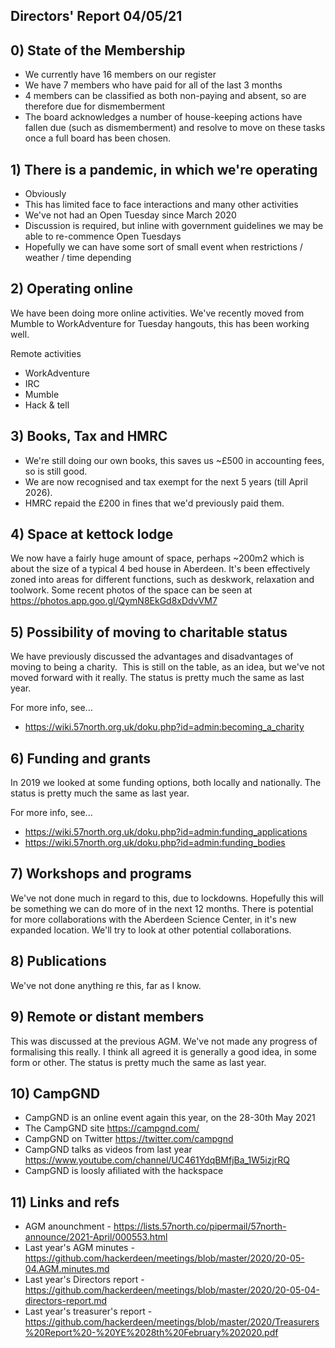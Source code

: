 Directors' Report 04/05/21
----------------



## 0) State of the Membership
* We currently have 16 members on our register
* We have 7 members who have paid for all of the last 3 months
* 4 members can be classified as both non-paying and absent, so are therefore due for dismemberment
* The board acknowledges a number of house-keeping actions have fallen due (such as dismemberment) and resolve to move on these tasks once a full board has been chosen.
 

## 1) There is a pandemic, in which we're operating
* Obviously
* This has limited face to face interactions and many other activities
* We've not had an Open Tuesday since March 2020
* Discussion is required, but inline with government guidelines we may be able to re-commence Open Tuesdays
* Hopefully we can have some sort of small event when restrictions / weather / time depending


## 2) Operating online
We have been doing more online activities. We've recently moved from Mumble to WorkAdventure for Tuesday hangouts, this has been working well.

Remote activities
* WorkAdventure
* IRC
* Mumble
* Hack & tell


## 3) Books, Tax and HMRC
* We're still doing our own books, this saves us ~£500 in accounting fees, so is still good.
* We are now recognised and tax exempt for the next 5 years (till April 2026). 
* HMRC repaid the £200 in fines that we'd previously paid them.


## 4) Space at kettock lodge
We now have a fairly huge amount of space, perhaps ~200m2 which is about the size of a typical 4 bed house in Aberdeen. It's been effectively zoned into areas for different functions, such as deskwork, relaxation and toolwork. Some recent photos of the space can be seen at https://photos.app.goo.gl/QymN8EkGd8xDdvVM7


## 5) Possibility of moving to charitable status
We have previously discussed the advantages and disadvantages of moving to being a charity.  This is still on the table, as an idea, but we've not moved forward with it really. The status is pretty much the same as last year.

For more info, see...
* https://wiki.57north.org.uk/doku.php?id=admin:becoming_a_charity
 
 
## 6) Funding and grants
In 2019 we looked at some funding options, both locally and nationally. The status is pretty much the same as last year.

For more info, see...
* https://wiki.57north.org.uk/doku.php?id=admin:funding_applications
* https://wiki.57north.org.uk/doku.php?id=admin:funding_bodies


## 7) Workshops and programs
We've not done much in regard to this, due to lockdowns. Hopefully this will be something we can do more of in the next 12 months. There is potential for more collaborations with the Aberdeen Science Center, in it's new expanded location.  We'll try to look at other potential collaborations.


## 8) Publications
We've not done anything re this, far as I know.


## 9) Remote or distant members
This was discussed at the previous AGM. We've not made any progress of formalising this really. I think all agreed it is generally a good idea, in some form or other. The status is pretty much the same as last year.


## 10) CampGND
* CampGND is an online event again this year, on the 28-30th May 2021
* The CampGND site https://campgnd.com/
* CampGND on Twitter https://twitter.com/campgnd
* CampGND talks as videos from last year https://www.youtube.com/channel/UC461YdqBMfjBa_1W5izjrRQ
* CampGND is loosly afiliated with the hackspace


## 11) Links and refs
* AGM anounchment - https://lists.57north.co/pipermail/57north-announce/2021-April/000553.html
* Last year's AGM minutes - https://github.com/hackerdeen/meetings/blob/master/2020/20-05-04.AGM.minutes.md
* Last year's Directors report - https://github.com/hackerdeen/meetings/blob/master/2020/20-05-04-directors-report.md
* Last year's treasurer's report - https://github.com/hackerdeen/meetings/blob/master/2020/Treasurers%20Report%20-%20YE%2028th%20February%202020.pdf







